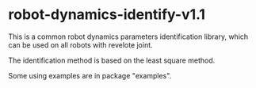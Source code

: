 # robot-dynamics-identify-v1.1

This is a common robot dynamics parameters identification library, which can be used on all robots with revelote joint.

The identification method is based on the least square method.

Some using examples are in package "examples".
